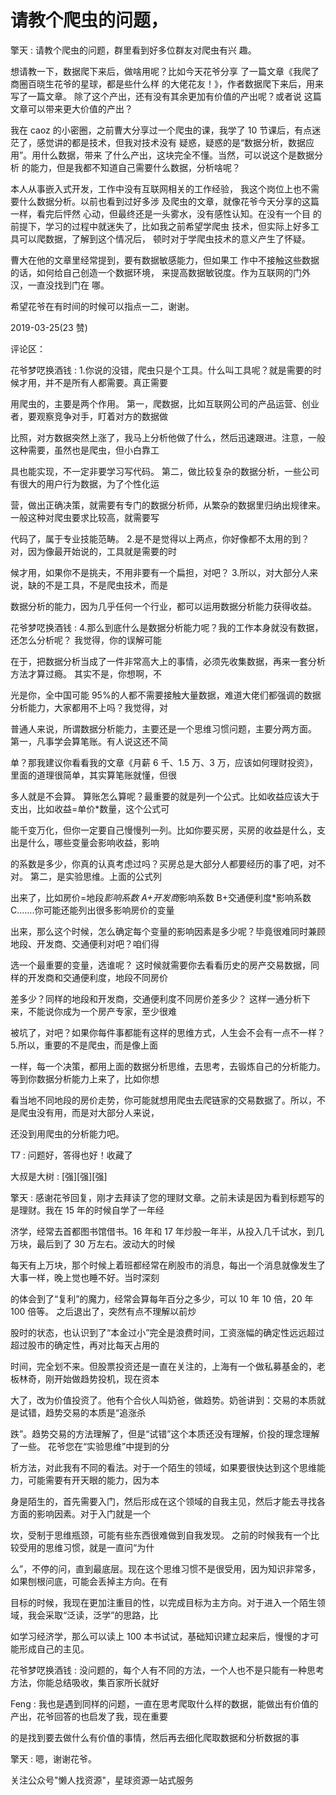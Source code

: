 # 请教个爬虫的问题，

擎天 : 请教个爬虫的问题，群里看到好多位群友对爬虫有兴 趣。

想请教一下，数据爬下来后，做啥用呢？比如今天花爷分享 了一篇文章《我爬了商圈百晓生花爷的星球，都是些什么样 的大佬花友！》，作者数据爬下来后，用来写了一篇文章。 除了这个产出，还有没有其余更加有价值的产出呢？或者说 这篇文章可以带来更大价值的产出？

我在 caoz 的小密圈，之前曹大分享过一个爬虫的课，我学了 10 节课后，有点迷茫了，感觉讲的都是技术，但我对技术没有 疑惑，疑惑的是“数据分析，数据应用”。用什么数据，带来 了什么产出，这块完全不懂。当然，可以说这个是数据分析 的能力，但是我都不知道自己需要什么数据，分析啥呢？

本人从事嵌入式开发，工作中没有互联网相关的工作经验， 我这个岗位上也不需要什么数据分析。以前也看到过好多涉 及爬虫的文章，就像花爷今天分享的这篇一样，看完后怦然 心动，但最终还是一头雾水，没有感性认知。在没有一个目 的前提下，学习的过程中就迷失了，比如我之前希望学爬虫 技术，但实际上好多工具可以爬数据，了解到这个情况后， 顿时对于学爬虫技术的意义产生了怀疑。

曹大在他的文章里经常提到，要有数据敏感能力，但如果工 作中不接触这些数据的话，如何给自己创造一个数据环境， 来提高数据敏锐度。作为互联网的门外汉，一直没找到门在 哪。

希望花爷在有时间的时候可以指点一二，谢谢。

2019-03-25(23 赞)

评论区：

花爷梦呓换酒钱 : 1.你说的没错，爬虫只是个工具。什么叫工具呢？就是需要的时候才用，并不是所有人都需要。真正需要

用爬虫的，主要是两个作用。 第一，爬数据，比如互联网公司的产品运营、创业者，要观察竞争对手，盯着对方的数据做

比照，对方数据突然上涨了，我马上分析他做了什么，然后迅速跟进。注意，一般这种需要，虽然也是爬虫，但小白靠工

具也能实现，不一定非要学习写代码。 第二，做比较复杂的数据分析，一些公司有很大的用户行为数据，为了个性化运

营，做出正确决策，就需要有专门的数据分析师，从繁杂的数据里归纳出规律来。一般这种对爬虫要求比较高，就需要写

代码了，属于专业技能范畴。 2.是不是觉得以上两点，你好像都不太用的到？对，因为像最开始说的，工具就是需要的时

候才用，如果你不是挑夫，不用非要有一个扁担，对吧？ 3.所以，对大部分人来说，缺的不是工具，不是爬虫技术，而是

数据分析的能力，因为几乎任何一个行业，都可以运用数据分析能力获得收益。

花爷梦呓换酒钱 : 4.那么到底什么是数据分析能力呢？我的工作本身就没有数据，还怎么分析呢？ 我觉得，你的误解可能

在于，把数据分析当成了一件非常高大上的事情，必须先收集数据，再来一套分析方法才算过瘾。 其实不是，你想啊，不

光是你，全中国可能 95%的人都不需要接触大量数据，难道大佬们都强调的数据分析能力，大家都用不上吗？我觉得，对

普通人来说，所谓数据分析能力，主要还是一个思维习惯问题，主要分两方面。 第一，凡事学会算笔账。有人说这还不简

单？那我建议你看看我的文章《月薪 6 千、1.5 万、3 万，应该如何理财投资》，里面的道理很简单，其实算笔账就懂，但很

多人就是不会算。 算账怎么算呢？最重要的就是列一个公式。比如收益应该大于支出，比如收益=单价*数量，这个公式可

能千变万化，但你一定要自己慢慢列一列。比如你要买房，买房的收益是什么，支出是什么，哪些变量会影响收益，影响

的系数是多少，你真的认真考虑过吗？买房总是大部分人都要经历的事了吧，对不对。 第二，是实验思维。上面的公式列

出来了，比如房价=地段*影响系数 A+开发商*影响系数 B+交通便利度*影响系数 C…….你可能还能列出很多影响房价的变量

出来，那么这个时候，怎么确定每个变量的影响因素是多少呢？毕竟很难同时兼顾地段、开发商、交通便利对吧？咱们得

选一个最重要的变量，选谁呢？ 这时候就需要你去看看历史的房产交易数据，同样的开发商和交通便利度，地段不同房价

差多少？同样的地段和开发商，交通便利度不同房价差多少？ 这样一通分析下来，不能说你成为一个房产专家，至少很难

被坑了，对吧？如果你每件事都能有这样的思维方式，人生会不会有一点不一样？ 5.所以，重要的不是爬虫，而是像上面

一样，每一个决策，都用上面的数据分析思维，去思考，去锻炼自己的分析能力。等到你数据分析能力上来了，比如你想

看当地不同地段的房价走势，你可能就想用爬虫去爬链家的交易数据了。所以，不是爬虫没有用，而是对大部分人来说，

还没到用爬虫的分析能力吧。

T7 : 问题好，答得也好！收藏了

大叔是大树 : [强][强][强]

擎天 : 感谢花爷回复，刚才去拜读了您的理财文章。之前未读是因为看到标题写的是理财。我在 15 年的时候自学了一年经

济学，经常去首都图书馆借书。16 年和 17 年炒股一年半，从投入几千试水，到几万块，最后到了 30 万左右。波动大的时候

每天有上万块，那个时候上着班都经常在刷股市的消息，每出一个消息就像发生了大事一样，晚上觉也睡不好。当时深刻

的体会到了“复利”的魔力，经常会算每年百分之多少，可以 10 年 10 倍，20 年 100 倍等。 之后退出了，突然有点不理解以前炒

股时的状态，也认识到了“本金过小”完全是浪费时间，工资涨幅的确定性远远超过超过股市的确定性，再对比每天占用的

时间，完全划不来。但股票投资还是一直在关注的，上海有一个做私募基金的，老板林奇，刚开始做趋势投机，现在资本

大了，改为价值投资了。他有个合伙人叫奶爸，做趋势。奶爸讲到：交易的本质就是试错，趋势交易的本质是“追涨杀

跌”。趋势交易的方法理解了，但是“试错”这个本质还没有理解，价投的理念理解了一些。 花爷您在“实验思维”中提到的分

析方法，对此我有不同的看法。对于一个陌生的领域，如果要很快达到这个思维能力，可能需要有开天眼的能力，因为本

身是陌生的，首先需要入门，然后形成在这个领域的自我主见，然后才能去寻找各方面的影响因素。对于入门就是一个

坎，受制于思维瓶颈，可能有些东西很难做到自我发现。 之前的时候我有一个比较受用的思维习惯，就是一直问“为什

么”，不停的问，直到最底层。现在这个思维习惯不是很受用，因为知识非常多，如果刨根问底，可能会丢掉主方向。在有

目标的时候，我现在更加注重目的性，以完成目标为主方向。对于进入一个陌生领域，我会采取“泛读，泛学”的思路，比

如学习经济学，那么可以读上 100 本书试试，基础知识建立起来后，慢慢的才可能形成自己的主见。

花爷梦呓换酒钱 : 没问题的，每个人有不同的方法，一个人也不是只能有一种思考方法，你能总结吸收，集百家所长就好

Feng : 我也是遇到同样的问题，一直在思考爬取什么样的数据，能做出有价值的产出，花爷回答的也启发了我，现在重要

的是找到要去做什么有价值的事情，然后再去细化爬取数据和分析数据的事

擎天 : 嗯，谢谢花爷。

关注公众号"懒人找资源"，星球资源一站式服务